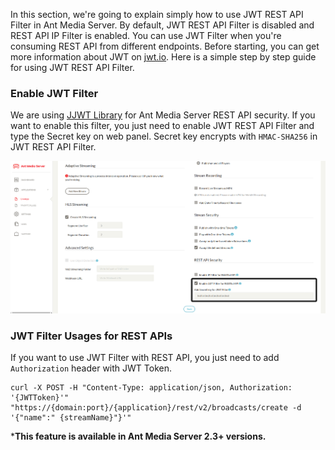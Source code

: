 In this section, we're going to explain simply how to use JWT REST API Filter in Ant Media Server. By default, JWT REST API Filter is disabled and REST API IP Filter is enabled. 
You can use JWT Filter when you're consuming REST API from different endpoints. Before starting, you can get more information about JWT on [jwt.io](https://jwt.io). Here is a simple step by step guide for using JWT REST API Filter.

### Enable JWT Filter
We are using [JJWT Library](https://github.com/jwtk/jjwt) for Ant Media Server REST API security. If you want to enable this filter, you just need to enable JWT REST API Filter and type the Secret key on web panel. Secret key encrypts with `HMAC-SHA256` in JWT REST API Filter. 

<img src="images/jwt-filter-enable.png?raw=true" alt="">

### JWT Filter Usages for REST APIs
If you want to use JWT Filter with REST API, you just need to add `Authorization` header with JWT Token. 
  ```
curl -X POST -H "Content-Type: application/json, Authorization: '{JWTToken}'" "https://{domain:port}/{application}/rest/v2/broadcasts/create -d '{"name":" {streamName}"}'"
  ```

***This feature is available in Ant Media Server 2.3+ versions.**

